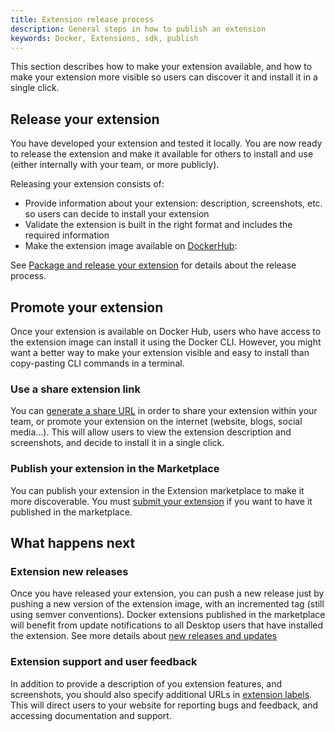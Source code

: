 ```yaml
---
title: Extension release process
description: General steps in how to publish an extension
keywords: Docker, Extensions, sdk, publish
---
```


This section describes how to make your extension available, and how to make your extension more visible so users can discover it and install it in a single click.

## Release your extension

You have developed your extension and tested it locally. You are now ready to release the extension and make it available for others to install and use (either internally with your team, or more publicly).

Releasing your extension consists of:

- Provide information about your extension: description, screenshots, etc. so users can decide to install your extension
- Validate the extension is built in the right format and includes the required information
- Make the extension image available on [DockerHub](https://hub.docker.com/):

See [Package and release your extension](DISTRIBUTION.md) for details about the release process.

## Promote your extension

Once your extension is available on Docker Hub, users who have access to the extension image can install it using the Docker CLI.
However, you might want a better way to make your extension visible and easy to install than copy-pasting CLI commands in a terminal.

### Use a share extension link

You can [generate a share URL](share.md) in order to share your extension within your team, or promote your extension on the internet (website, blogs, social media...). This will allow users to view the extension description and screenshots, and decide to install it in a single click.

### Publish your extension in the Marketplace

You can publish your extension in the Extension marketplace to make it more discoverable. You must [submit your extension](publish.md) if you want to have it published in the marketplace.

## What happens next

### Extension new releases

Once you have released your extension, you can push a new release just by pushing a new version of the extension image, with an incremented tag (still using semver conventions).
Docker extensions published in the marketplace will benefit from update notifications to all Desktop users that have installed the extension. See more details about [new releases and updates](DISTRIBUTION.md#new-releases-and-updates)

### Extension support and user feedback

In addition to provide a description of you extension features, and screenshots, you should also specify additional URLs in [extension labels](labels.md). This will direct users to your website for reporting bugs and feedback, and accessing documentation and support.
